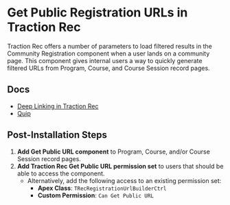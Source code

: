 # Get Public Registration URLs in Traction Rec

Traction Rec offers a number of parameters to load filtered results in the Community Registration component when a user lands on a community page. This component gives internal users a way to quickly generate filtered URLs from Program, Course, and Course Session record pages.

## Docs

- [Deep Linking in Traction Rec](https://success.tractionrec.com/s/article/Web-Registration-URL-Parameters)
- [Quip](https://quip.com/Zp3FAf21WOuq/Get-Public-URL)

## Post-Installation Steps

1. **Add Get Public URL component** to Program, Course, and/or Course Session record pages.
2. **Add Traction Rec Get Public URL permission set** to users that should be able to access the component.
    - Alternatively, add the following access to an existing permission set:
        - **Apex Class**: `TRecRegistrationUrlBuilderCtrl`
        - **Custom Permission**: `Can Get Public URL`